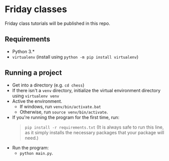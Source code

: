 # Friday classes
Friday class tutorials will be published in this repo.

## Requirements
* Python 3.*
* `virtualenv` (install using `python -m pip install virtualenv`)

## Running a project
* Get into a directory (e.g. `cd chess`)
* If there isn't a `venv` directory, initialize the virtual environment directory using `virtualenv venv`
* Active the environment.
    * If windows, run `venv/bin/activate.bat` 
    * Otherwise, run `source venv/bin/activate`.
* If you're running the program for the first time, run:
    > `pip install -r requirements.txt`
    (It is always safe to run this line, as it simply installs the necessary packages that your package will need.)
* Run the program:
    * `python main.py`.
    
 